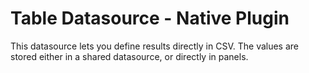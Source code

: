 # Table Datasource -  Native Plugin

This datasource lets you define results directly in CSV.  The values are stored either in a shared datasource, or directly in panels.
